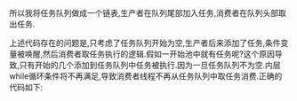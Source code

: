 所以我将任务队列做成一个链表,生产者在队列尾部加入任务,消费者在队列头部取出任务.

上述代码存在的问题是,只考虑了任务队列开始为空,生产者后来添加了任务,条件变量被唤醒,然后消费者取任务执行的逻辑.假如一开始池中就有任务呢?这个原因导致,只有开始的几个添加到任务队列中任务被执行.因为一旦任务队列不为空.内层while循环条件将不再满足,导致消费者线程不再从任务队列中取任务消费.正确的代码如下:
